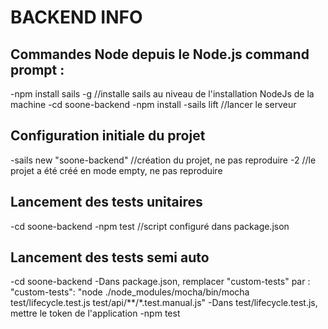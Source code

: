 # BACKEND INFO

## Commandes Node depuis le Node.js command prompt :
-npm install sails -g //installe sails au niveau de l'installation NodeJs de la machine
-cd soone-backend
-npm install
-sails lift //lancer le serveur


## Configuration initiale du projet
-sails new "soone-backend" //création du projet, ne pas reproduire
-2 //le projet a été créé en mode empty, ne pas reproduire

## Lancement des tests unitaires
-cd soone-backend
-npm test //script configuré dans package.json

## Lancement des tests semi auto
-cd soone-backend
-Dans package.json, remplacer "custom-tests" par :
    "custom-tests": "node ./node_modules/mocha/bin/mocha test/lifecycle.test.js test/api/**/*.test.manual.js"
-Dans test/lifecycle.test.js, mettre le token de l'application
-npm test